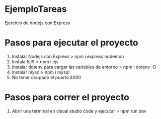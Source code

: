 # EjemploTareas
Ejercicio de nodejs con Express 
# Pasos para ejecutar el proyecto 

1. Instalar Nodejs con Express > npm i express nodemon
2. Instala EJS > npm i ejs
3. Instalar dotenv para cargar las variables de entorno > npm i dotenv -D
4. Instalar mysql>  npm i mysql    
5. No tener ocupado el puerto 4000

# Pasos para correr el proyecto

1. Abrir una terminal en visual studio code y ejecutar > npm run dev  
